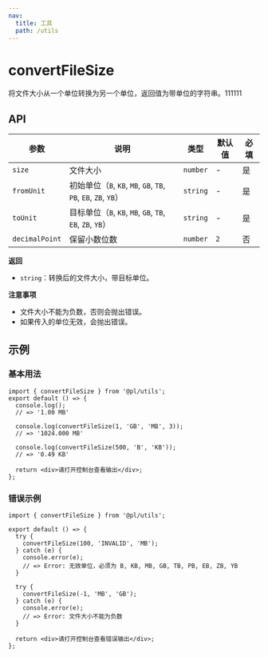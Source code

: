 ```yaml
---
nav:
  title: 工具
  path: /utils
---
```


# convertFileSize

将文件大小从一个单位转换为另一个单位，返回值为带单位的字符串。111111

## API

| 参数           | 说明                                                            | 类型     | 默认值 | 必填 |
| -------------- | --------------------------------------------------------------- | -------- | ------ | ---- |
| `size`         | 文件大小                                                        | `number` | -      | 是   |
| `fromUnit`     | 初始单位（`B`, `KB`, `MB`, `GB`, `TB`, `PB`, `EB`, `ZB`, `YB`） | `string` | -      | 是   |
| `toUnit`       | 目标单位（`B`, `KB`, `MB`, `GB`, `TB`, `EB`, `ZB`, `YB`）       | `string` | -      | 是   |
| `decimalPoint` | 保留小数位数                                                    | `number` | `2`    | 否   |

**返回**

- `string`：转换后的文件大小，带目标单位。

**注意事项**

- 文件大小不能为负数，否则会抛出错误。
- 如果传入的单位无效，会抛出错误。

## 示例

### 基本用法

```tsx
import { convertFileSize } from '@pl/utils';
export default () => {
  console.log();
  // => '1.00 MB'

  console.log(convertFileSize(1, 'GB', 'MB', 3));
  // => '1024.000 MB'

  console.log(convertFileSize(500, 'B', 'KB'));
  // => '0.49 KB'

  return <div>请打开控制台查看输出</div>;
};
```

### 错误示例

```tsx | pure
import { convertFileSize } from '@pl/utils';

export default () => {
  try {
    convertFileSize(100, 'INVALID', 'MB');
  } catch (e) {
    console.error(e);
    // => Error: 无效单位，必须为 B, KB, MB, GB, TB, PB, EB, ZB, YB
  }

  try {
    convertFileSize(-1, 'MB', 'GB');
  } catch (e) {
    console.error(e);
    // => Error: 文件大小不能为负数
  }

  return <div>请打开控制台查看错误输出</div>;
};
```
